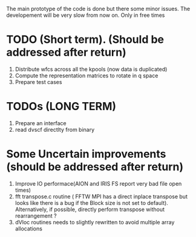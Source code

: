The main prototype of the code is done but there some minor issues. 
The developement will be very slow from now on. Only in free times 

# TODO (Short term). (Should be addressed after return)
1) Distribute wfcs across all the kpools (now data is duplicated)
2) Compute the representation matrices to rotate in q space
3) Prepare test cases

# TODOs (LONG TERM)
1) Prepare an interface 
2) read dvscf directlty from binary


# Some Uncertain improvements (should be addressed after return)
1) Improve IO performace(AION and IRIS FS report very bad file open times)
2) fft transpose.c routine ( FFTW MPI has a direct inplace transpose but looks 
like there is a bug if the Block size is not set to default). Alternatively,
if possible, directly perform transpose without rearrangement ?
3) dVloc routines needs to slightly rewritten to avoid multiple array allocations



